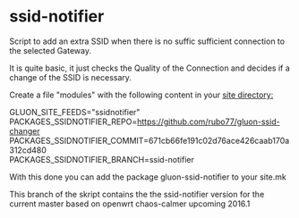 ssid-notifier
============

Script to add an extra SSID when there is no suffic sufficient connection to the selected Gateway.

It is quite basic, it just checks the Quality of the Connection and decides if a change of the SSID is necessary.

Create a file "modules" with the following content in your <a href="https://github.com/ffac/site/tree/offline-ssid"> site directory:</a>

GLUON_SITE_FEEDS="ssidnotifier"<br>
PACKAGES_SSIDNOTIFIER_REPO=https://github.com/rubo77/gluon-ssid-changer<br>
PACKAGES_SSIDNOTIFIER_COMMIT=671cb66fe191c02d76ace426caab170a312cd480<br>
PACKAGES_SSIDNOTIFIER_BRANCH=ssid-notifier<br>

With this done you can add the package gluon-ssid-notifier to your site.mk

This branch of the skript contains the the ssid-notifier version for the current master based on openwrt chaos-calmer upcoming 2016.1
